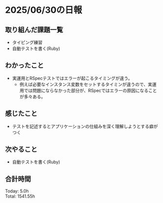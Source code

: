 # 2025/06/30の日報
## 取り組んだ課題一覧
* タイピング練習
* 自動テストを書く(Ruby)
## わかったこと 
* 実運用とRSpecテストではエラーが起こるタイミングが違う。
  * 例えば必要なインスタンス変数をセットするタイミンが違うので、実運用では問題にならなかった部分が、RSpecではエラーの原因になることが多々ある。 
## 感じたこと
* テストを記述するとアプリケーションの仕組みを深く理解しようとする癖がつく
## 次やること
* 自動テストを書く(Ruby)
##  合計時間 
Today: 5.0h<br>
Total: 1541.55h
